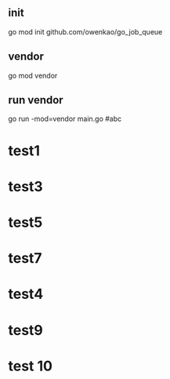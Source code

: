 ## init
go mod init github.com/owenkao/go_job_queue
## vendor
go mod vendor
## run vendor
go run -mod=vendor main.go
#abc


# test1
# test3
# test5
# test7
# test4

# test9
# test 10